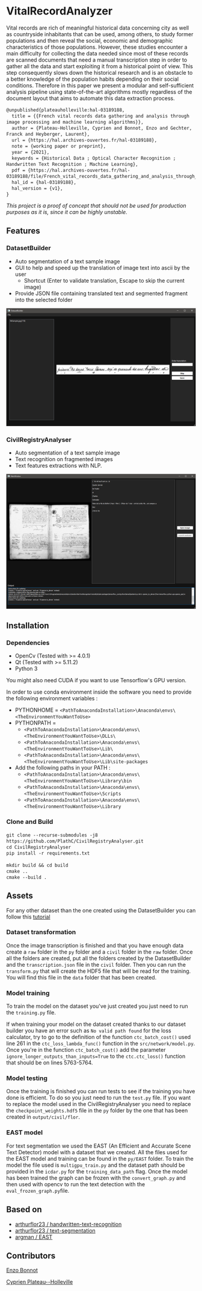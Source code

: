 # VitalRecordAnalyzer

Vital records are rich of meaningful historical data concerning city as well as countryside inhabitants that can be used, among others, to study former populations and then reveal the social, economic and demographic characteristics of those populations. However, these studies encounter a main difficulty for collecting the data needed since most of these records are scanned documents that need a manual transcription step in order to gather all the data and start exploiting it from a historical point of view. This step consequently slows down the historical research and is an obstacle to a better knowledge of the population habits depending on their social conditions. Therefore in this paper we present a modular and self-sufficient analysis pipeline using state-of-the-art algorithms mostly regardless of the document layout that aims to automate this data extraction process.


```
@unpublished{plateauholleville:hal-03189188,
  title = {{French vital records data gathering and analysis through image processing and machine learning algorithms}},
  author = {Plateau-Holleville, Cyprien and Bonnot, Enzo and Gechter, Franck and Heyberger, Laurent},
  url = {https://hal.archives-ouvertes.fr/hal-03189188},
  note = {working paper or preprint},
  year = {2021},
  keywords = {Historical Data ; Optical Character Recognition ; Handwritten Text Recognition ; Machine Learning},
  pdf = {https://hal.archives-ouvertes.fr/hal-03189188/file/French_vital_records_data_gathering_and_analysis_through_image_processing_and_machine_learning_algorithms.pdf},
  hal_id = {hal-03189188},
  hal_version = {v1},
}
```

*This project is a proof of concept that should not be used for production purposes as it is, since it can be highly unstable.*

## Features

### DatasetBuilder

- Auto segmentation of a text sample image
- GUI to help and speed up the translation of image text into ascii by the user
  -  Shortcut (Enter to validate translation, Escape to skip the current image)
- Provide JSON file containing translated text and segmented fragment into the selected folder

![DatasetBuilder](images/scDatasetBuilder.png)

### CivilRegistryAnalyser

- Auto segmentation of a text sample image
- Text recognition on fragmented images
- Text features extractions with NLP.

![CivilRegistryAnalyzer](images/scCivilRegistryAnalyzer.png)
   
## Installation

### Dependencies

- OpenCv (Tested with >= 4.0.1)
- Qt (Tested with >= 5.11.2)
- Python 3 

You might also need CUDA if you want to use Tensorflow's GPU version.

In order to use conda environment inside the software you need to provide the following environment variables :

- PYTHONHOME = `<PathToAnacondaInstallation>\Anaconda\envs\<TheEnvironmentYouWantToUse>`
- PYTHONPATH = 
    - `<PathToAnacondaInstallation>\Anaconda\envs\<TheEnvironmentYouWantToUse>\DLLs\`
    - `<PathToAnacondaInstallation>\Anaconda\envs\<TheEnvironmentYouWantToUse>\Lib\`
    - `<PathToAnacondaInstallation>\Anaconda\envs\<TheEnvironmentYouWantToUse>\Lib\site-packages`
- Add the following paths in your PATH :
    - `<PathToAnacondaInstallation>\Anaconda\envs\<TheEnvironmentYouWantToUse>\Library\bin`
    - `<PathToAnacondaInstallation>\Anaconda\envs\<TheEnvironmentYouWantToUse>\Scripts`
    - `<PathToAnacondaInstallation>\Anaconda\envs\<TheEnvironmentYouWantToUse>\Library`

### Clone and  Build

```
git clone --recurse-submodules -j8 https://github.com/PlathC/CivilRegistryAnalyser.git
cd CivilRegistryAnalyser
pip install -r requirements.txt

mkdir build && cd build
cmake ..
cmake --build .
```

## Assets

For any other dataset than the one created using the DatasetBuilder you can follow this [tutorial](https://github.com/arthurflor23/handwritten-text-recognition/blob/master/src/tutorial.ipynb) 

### Dataset transformation

Once the image transcription is finished and that you have enough data create a `raw` folder in the `py` folder and a `civil` folder in the `raw` folder. Once all the folders are 
created, put all the folders created by the DatasetBuilder and the `transcription.json` file in the `civil` folder. Then you can run the `transform.py` that will create the HDF5 file 
that will be read for the training. You will find this file in the `data` folder that has been created.

### Model training

To train the model on the dataset you've just created you just need to run the `training.py` file.

If when training your model on the dataset created thanks to our dataset builder you have an error such as `No valid path found` for the loss calculator, try to go to the definition of the 
function `ctc_batch_cost()` used line 261 in the `ctc_loss_lambda_func()` function in the `src/network/model.py`. Once you're in the function `ctc_batch_cost()` add the parameter `ignore_longer_outputs_than_inputs=True`
to the `ctc.ctc_loss()` function that should be on lines 5763-5764.

### Model testing

Once the training is finished you can run tests to see if the training you have done is efficient. To do so you just need to run the `test.py` file. If you want to replace the
model used in the CivilRegistryAnalyser you need to replace the `checkpoint_weights.hdf5` file in the `py` folder by the one that has been created in `output/civil/flor`. 

### EAST model

For text segmentation we used the EAST (An Efficient and Accurate Scene Text Detector) model with a dataset that we created. All the files used for the EAST model and training can be found in the `py/EAST` folder. To train the model the file used is `multigpu_train.py` and the dataset path should be provided in the `icdar.py` for the `training_data_path` flag. Once the model has been trained the graph can be frozen with the `convert_graph.py` and then used with opencv to run the text detection with the `eval_frozen_graph.py`file.

## Based on

- [arthurflor23 / handwritten-text-recognition](https://github.com/arthurflor23/handwritten-text-recognition)
- [arthurflor23 / text-segmentation](https://github.com/arthurflor23/text-segmentation)
- [argman / EAST](https://github.com/argman/EAST)

## Contributors

[Enzo Bonnot](https://github.com/enzo-bonnot)

[Cyprien Plateau--Holleville](https://github.com/PlathC)
